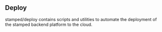 ## Deploy

stamped/deploy contains scripts and utilities to automate the deployment of the stamped backend platform to the cloud.

